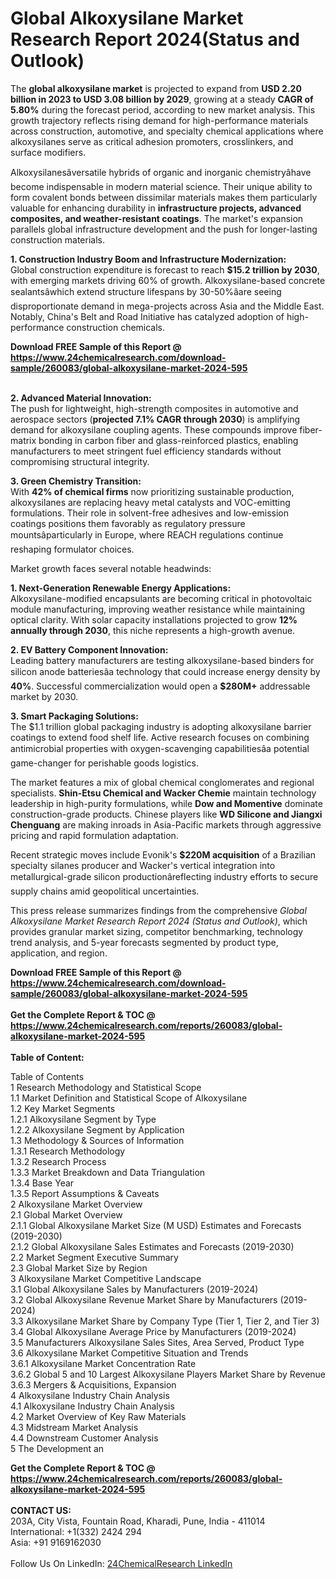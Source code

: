 <h1>Global Alkoxysilane Market Research Report 2024(Status and Outlook)</h1><p>The <strong>global alkoxysilane market</strong> is projected to expand from <strong>USD 2.20 billion in 2023 to USD 3.08 billion by 2029</strong>, growing at a steady <strong>CAGR of 5.80%</strong> during the forecast period, according to new market analysis. This growth trajectory reflects rising demand for high-performance materials across construction, automotive, and specialty chemical applications where alkoxysilanes serve as critical adhesion promoters, crosslinkers, and surface modifiers.</p><p>Alkoxysilanesâversatile hybrids of organic and inorganic chemistryâhave become indispensable in modern material science. Their unique ability to form covalent bonds between dissimilar materials makes them particularly valuable for enhancing durability in <strong>infrastructure projects, advanced composites, and weather-resistant coatings</strong>. The market's expansion parallels global infrastructure development and the push for longer-lasting construction materials.</p><p><strong>1. Construction Industry Boom and Infrastructure Modernization:</strong><br>
Global construction expenditure is forecast to reach <strong>$15.2 trillion by 2030</strong>, with emerging markets driving 60% of growth. Alkoxysilane-based concrete sealantsâwhich extend structure lifespans by 30-50%âare seeing disproportionate demand in mega-projects across Asia and the Middle East. Notably, China's Belt and Road Initiative has catalyzed adoption of high-performance construction chemicals.</p><div><b>Download FREE Sample of this Report @ 
            <a href="https://www.24chemicalresearch.com/download-sample/260083/global-alkoxysilane-market-2024-595">
            https://www.24chemicalresearch.com/download-sample/260083/global-alkoxysilane-market-2024-595</a></b></div><br><p><strong>2. Advanced Material Innovation:</strong><br>
The push for lightweight, high-strength composites in automotive and aerospace sectors (<strong>projected 7.1% CAGR through 2030</strong>) is amplifying demand for alkoxysilane coupling agents. These compounds improve fiber-matrix bonding in carbon fiber and glass-reinforced plastics, enabling manufacturers to meet stringent fuel efficiency standards without compromising structural integrity.</p><p><strong>3. Green Chemistry Transition:</strong><br>
With <strong>42% of chemical firms</strong> now prioritizing sustainable production, alkoxysilanes are replacing heavy metal catalysts and VOC-emitting formulations. Their role in solvent-free adhesives and low-emission coatings positions them favorably as regulatory pressure mountsâparticularly in Europe, where REACH regulations continue reshaping formulator choices.</p><p>Market growth faces several notable headwinds:</p><p><strong>1. Next-Generation Renewable Energy Applications:</strong><br>
Alkoxysilane-modified encapsulants are becoming critical in photovoltaic module manufacturing, improving weather resistance while maintaining optical clarity. With solar capacity installations projected to grow <strong>12% annually through 2030</strong>, this niche represents a high-growth avenue.</p><p><strong>2. EV Battery Component Innovation:</strong><br>
Leading battery manufacturers are testing alkoxysilane-based binders for silicon anode batteriesâa technology that could increase energy density by <strong>40%</strong>. Successful commercialization would open a <strong>$280M+</strong> addressable market by 2030.</p><p><strong>3. Smart Packaging Solutions:</strong><br>
The $1.1 trillion global packaging industry is adopting alkoxysilane barrier coatings to extend food shelf life. Active research focuses on combining antimicrobial properties with oxygen-scavenging capabilitiesâa potential game-changer for perishable goods logistics.</p><p>The market features a mix of global chemical conglomerates and regional specialists. <strong>Shin-Etsu Chemical and Wacker Chemie</strong> maintain technology leadership in high-purity formulations, while <strong>Dow and Momentive</strong> dominate construction-grade products. Chinese players like <strong>WD Silicone and Jiangxi Chenguang</strong> are making inroads in Asia-Pacific markets through aggressive pricing and rapid formulation adaptation.</p><p>Recent strategic moves include Evonik's <strong>$220M acquisition</strong> of a Brazilian specialty silanes producer and Wacker's vertical integration into metallurgical-grade silicon productionâreflecting industry efforts to secure supply chains amid geopolitical uncertainties.</p><p>This press release summarizes findings from the comprehensive <em>Global Alkoxysilane Market Research Report 2024 (Status and Outlook)</em>, which provides granular market sizing, competitor benchmarking, technology trend analysis, and 5-year forecasts segmented by product type, application, and region.</p><div><b>Download FREE Sample of this Report @ 
            <a href="https://www.24chemicalresearch.com/download-sample/260083/global-alkoxysilane-market-2024-595">
            https://www.24chemicalresearch.com/download-sample/260083/global-alkoxysilane-market-2024-595</a></b></div><br><div><b>Get the Complete Report & TOC @ 
            <a href="https://www.24chemicalresearch.com/reports/260083/global-alkoxysilane-market-2024-595">
            https://www.24chemicalresearch.com/reports/260083/global-alkoxysilane-market-2024-595</a></b></div><br>
            <b>Table of Content:</b><p>Table of Contents<br />
1 Research Methodology and Statistical Scope<br />
1.1 Market Definition and Statistical Scope of Alkoxysilane<br />
1.2 Key Market Segments<br />
1.2.1 Alkoxysilane Segment by Type<br />
1.2.2 Alkoxysilane Segment by Application<br />
1.3 Methodology & Sources of Information<br />
1.3.1 Research Methodology<br />
1.3.2 Research Process<br />
1.3.3 Market Breakdown and Data Triangulation<br />
1.3.4 Base Year<br />
1.3.5 Report Assumptions & Caveats<br />
2 Alkoxysilane Market Overview<br />
2.1 Global Market Overview<br />
2.1.1 Global Alkoxysilane Market Size (M USD) Estimates and Forecasts (2019-2030)<br />
2.1.2 Global Alkoxysilane Sales Estimates and Forecasts (2019-2030)<br />
2.2 Market Segment Executive Summary<br />
2.3 Global Market Size by Region<br />
3 Alkoxysilane Market Competitive Landscape<br />
3.1 Global Alkoxysilane Sales by Manufacturers (2019-2024)<br />
3.2 Global Alkoxysilane Revenue Market Share by Manufacturers (2019-2024)<br />
3.3 Alkoxysilane Market Share by Company Type (Tier 1, Tier 2, and Tier 3)<br />
3.4 Global Alkoxysilane Average Price by Manufacturers (2019-2024)<br />
3.5 Manufacturers Alkoxysilane Sales Sites, Area Served, Product Type<br />
3.6 Alkoxysilane Market Competitive Situation and Trends<br />
3.6.1 Alkoxysilane Market Concentration Rate<br />
3.6.2 Global 5 and 10 Largest Alkoxysilane Players Market Share by Revenue<br />
3.6.3 Mergers & Acquisitions, Expansion<br />
4 Alkoxysilane Industry Chain Analysis<br />
4.1 Alkoxysilane Industry Chain Analysis<br />
4.2 Market Overview of Key Raw Materials<br />
4.3 Midstream Market Analysis<br />
4.4 Downstream Customer Analysis<br />
5 The Development an</p><div><b>Get the Complete Report & TOC @ 
            <a href="https://www.24chemicalresearch.com/reports/260083/global-alkoxysilane-market-2024-595">
            https://www.24chemicalresearch.com/reports/260083/global-alkoxysilane-market-2024-595</a></b></div><br><b>CONTACT US:</b><br>
            203A, City Vista, Fountain Road, Kharadi, Pune, India - 411014<br>
            International: +1(332) 2424 294<br>
            Asia: +91 9169162030 <br><br>
            Follow Us On LinkedIn: <a href="https://www.linkedin.com/company/24chemicalresearch/">24ChemicalResearch LinkedIn</a>